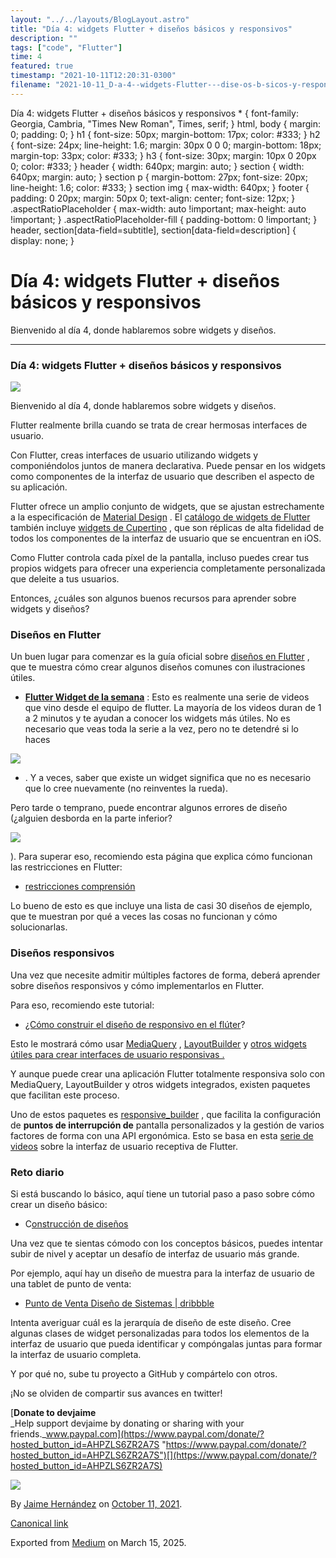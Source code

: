 ```yaml
---
layout: "../../layouts/BlogLayout.astro"
title: "Día 4: widgets Flutter + diseños básicos y responsivos"
description: ""
tags: ["code", "Flutter"]
time: 4
featured: true
timestamp: "2021-10-11T12:20:31-0300"
filename: "2021-10-11_D-a-4--widgets-Flutter---dise-os-b-sicos-y-responsivos-5468a0af808b"
---
```


Día 4: widgets Flutter + diseños básicos y responsivos \* { font-family: Georgia, Cambria, "Times New Roman", Times, serif; } html, body { margin: 0; padding: 0; } h1 { font-size: 50px; margin-bottom: 17px; color: #333; } h2 { font-size: 24px; line-height: 1.6; margin: 30px 0 0 0; margin-bottom: 18px; margin-top: 33px; color: #333; } h3 { font-size: 30px; margin: 10px 0 20px 0; color: #333; } header { width: 640px; margin: auto; } section { width: 640px; margin: auto; } section p { margin-bottom: 27px; font-size: 20px; line-height: 1.6; color: #333; } section img { max-width: 640px; } footer { padding: 0 20px; margin: 50px 0; text-align: center; font-size: 12px; } .aspectRatioPlaceholder { max-width: auto !important; max-height: auto !important; } .aspectRatioPlaceholder-fill { padding-bottom: 0 !important; } header, section\[data-field=subtitle\], section\[data-field=description\] { display: none; }

Día 4: widgets Flutter + diseños básicos y responsivos
======================================================

Bienvenido al día 4, donde hablaremos sobre widgets y diseños.

* * *

### Día 4: widgets Flutter + diseños básicos y responsivos

![](https://cdn-images-1.medium.com/max/800/0*jk-JK7QIUQn7BFLH.png)

Bienvenido al día 4, donde hablaremos sobre widgets y diseños.

Flutter realmente brilla cuando se trata de crear hermosas interfaces de usuario.

Con Flutter, creas interfaces de usuario utilizando widgets y componiéndolos juntos de manera declarativa. Puede pensar en los widgets como componentes de la interfaz de usuario que describen el aspecto de su aplicación.

Flutter ofrece un amplio conjunto de widgets, que se ajustan estrechamente a la especificación de [Material Design](https://flutter.dev/docs/development/ui/widgets/material) . El [catálogo de widgets de Flutter](https://flutter.dev/docs/development/ui/widgets) también incluye [widgets de Cupertino](https://flutter.dev/docs/development/ui/widgets/cupertino) , que son réplicas de alta fidelidad de todos los componentes de la interfaz de usuario que se encuentran en iOS.

Como Flutter controla cada píxel de la pantalla, incluso puedes crear tus propios widgets para ofrecer una experiencia completamente personalizada que deleite a tus usuarios.

Entonces, ¿cuáles son algunos buenos recursos para aprender sobre widgets y diseños?

### Diseños en Flutter

Un buen lugar para comenzar es la guía oficial sobre [diseños en Flutter](https://flutter.dev/docs/development/ui/layout) , que te muestra cómo crear algunos diseños comunes con ilustraciones útiles.

*   [**Flutter Widget de la semana**](https://www.youtube.com/watch?v=b_sQ9bMltGU&list=PLjxrf2q8roU23XGwz3Km7sQZFTdB996iG) : Esto es realmente una serie de videos que vino desde el equipo de flutter. La mayoría de los videos duran de 1 a 2 minutos y te ayudan a conocer los widgets más útiles. No es necesario que veas toda la serie a la vez, pero no te detendré si lo haces

![](https://cdn-images-1.medium.com/max/800/0*GEWRD-FDTIYl3dEW)

*   . Y a veces, saber que existe un widget significa que no es necesario que lo cree nuevamente (no reinventes la rueda).

Pero tarde o temprano, puede encontrar algunos errores de diseño (¿alguien desborda en la parte inferior?

![](https://cdn-images-1.medium.com/max/800/0*Zoivo4HqAMvauywM)

). Para superar eso, recomiendo esta página que explica cómo funcionan las restricciones en Flutter:

*   [restricciones comprensión](https://flutter.dev/docs/development/ui/layout/constraints)

Lo bueno de esto es que incluye una lista de casi 30 diseños de ejemplo, que te muestran por qué a veces las cosas no funcionan y cómo solucionarlas.

### Diseños responsivos

Una vez que necesite admitir múltiples factores de forma, deberá aprender sobre diseños responsivos y cómo implementarlos en Flutter.

Para eso, recomiendo este tutorial:

*   [¿Cómo construir el diseño de responsivo en el flúter](https://blog.codemagic.io/building-responsive-applications-with-flutter/)?

Esto le mostrará cómo usar [MediaQuery](https://api.flutter.dev/flutter/widgets/MediaQuery-class.html) , [LayoutBuilder](https://api.flutter.dev/flutter/widgets/LayoutBuilder-class.html) y [otros widgets útiles para crear interfaces de usuario responsivas .](https://flutter.dev/docs/development/ui/layout/adaptive-responsive)

Y aunque puede crear una aplicación Flutter totalmente responsiva solo con MediaQuery, LayoutBuilder y otros widgets integrados, existen paquetes que facilitan este proceso.

Uno de estos paquetes es [responsive\_builder](https://pub.dev/packages/responsive_builder) , que facilita la configuración de **puntos de interrupción de** pantalla personalizados y la gestión de varios factores de forma con una API ergonómica. Esto se basa en esta [serie de videos](https://www.youtube.com/playlist?list=PLQQBiNtFxeyJbOkeKBe_JG36gm1V2629H) sobre la interfaz de usuario receptiva de Flutter.

### Reto diario

Si está buscando lo básico, aquí tiene un tutorial paso a paso sobre cómo crear un diseño básico:

*   C[onstrucción de diseños](https://flutter.dev/docs/development/ui/layout/tutorial)

Una vez que te sientas cómodo con los conceptos básicos, puedes intentar subir de nivel y aceptar un desafío de interfaz de usuario más grande.

Por ejemplo, aquí hay un diseño de muestra para la interfaz de usuario de una tablet de punto de venta:

*   [Punto de Venta Diseño de Sistemas | dribbble](https://dribbble.com/shots/14139155-Point-of-Sale-System-Design)

Intenta averiguar cuál es la jerarquía de diseño de este diseño. Cree algunas clases de widget personalizadas para todos los elementos de la interfaz de usuario que pueda identificar y compóngalas juntas para formar la interfaz de usuario completa.

Y por qué no, sube tu proyecto a GitHub y compártelo con otros.

¡No se olviden de compartir sus avances en twitter!

[**Donate to devjaime**  
_Help support devjaime by donating or sharing with your friends._www.paypal.com](https://www.paypal.com/donate/?hosted_button_id=AHPZLS6ZR2A7S "https://www.paypal.com/donate/?hosted_button_id=AHPZLS6ZR2A7S")[](https://www.paypal.com/donate/?hosted_button_id=AHPZLS6ZR2A7S)

![](https://cdn-images-1.medium.com/max/800/0*u3Gk7mrzz9dOFxko)

By [Jaime Hernández](https://medium.com/@devjaime) on [October 11, 2021](https://medium.com/p/5468a0af808b).

[Canonical link](https://medium.com/@devjaime/d%C3%ADa-4-widgets-flutter-dise%C3%B1os-b%C3%A1sicos-y-responsivos-5468a0af808b)

Exported from [Medium](https://medium.com) on March 15, 2025.